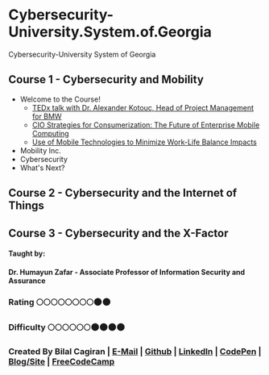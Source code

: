 # Cybersecurity-University.System.of.Georgia
Cybersecurity-University System of Georgia

## Course 1 - Cybersecurity and Mobility
* Welcome to the Course!
  * [TEDx talk with Dr. Alexander Kotouc, Head of Project Management for BMW](https://www.youtube.com/watch?v=vdZPI4G4nmc)
  * [CIO Strategies for Consumerization: The Future of Enterprise Mobile Computing](https://d3c33hcgiwev3.cloudfront.net/_d6476521d4869b03609c0f15b062925f_CIO-Strategies-for-Consumerization---The-Future-of-Enterprise-Mobile-Computing.pdf?Expires=1490054400&Signature=WF9De~TMV0Fto5Vf-CMSaAYUYHNHPbMokmpvJ0XSC0N6tIocB7jpa3ko~7O0jAqQxG0oZOWbuafuwQDJipJv-b5nO9~16hhPw~zdgYP1Q00IZWfaee-5cW9LDuaR-jzHrQKDHoUXtQiZSjVV8FcHSwtqp-DiIbHGfUcwO3CduVc_&Key-Pair-Id=APKAJLTNE6QMUY6HBC5A)
  * [Use of Mobile Technologies to Minimize Work-Life Balance Impacts](https://d3c33hcgiwev3.cloudfront.net/_d4f421141470e29ca7520bfd7b36c9c9_WorkLlifeBalanceMobility.pdf?Expires=1490054400&Signature=KkccqwRFZJIh6E5kTX3rv80iyNhzNBBkYe~tEQdVa0uOil~K3Vmf0VKxm1BSuMZVuTxOjA9BAfMYNsEfSEw5nZOz9FcwSpMxts5J5zq~00u66ck0P1X65~UvF0-MrT00FnMzEjC6OdC~YvNl5PooQMtkGo~-Dr0LT9pczTfg~6I_&Key-Pair-Id=APKAJLTNE6QMUY6HBC5A)
* Mobility Inc.
* Cybersecurity
* What's Next?

## Course 2 - Cybersecurity and the Internet of Things

## Course 3 - Cybersecurity and the X-Factor

#### Taught by: 
#### Dr. Humayun Zafar - Associate Professor of Information Security and Assurance

### Rating :full_moon::full_moon::full_moon::full_moon::full_moon::full_moon::full_moon::full_moon::new_moon::new_moon:
### Difficulty :full_moon::full_moon::full_moon::full_moon::full_moon::full_moon::new_moon::new_moon::new_moon::new_moon:

### Created By Bilal Cagiran | [E-Mail](mailto:bcagiran@hotmail.com) | [Github](https://github.com/extwiii/) | [LinkedIn](https://linkedin.com/in/bilalcagiran) | [CodePen](http://codepen.io/extwiii/) | [Blog/Site](http://bilalcagiran.com) | [FreeCodeCamp](https://www.freecodecamp.com/extwiii) 
